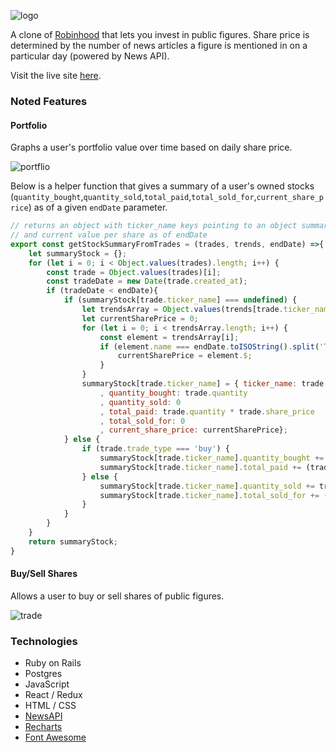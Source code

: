 ![logo](https://github.com/amandayhuang/robins-hood/blob/master/app/assets/images/logo.png )


A clone of [Robinhood](https://robinhood.com/) that lets you invest in public figures. Share price is determined by the number of news articles a figure is mentioned in on a particular day (powered by News API).

Visit the live site [here](https://robins-hood.herokuapp.com/).

### Noted Features

#### Portfolio
Graphs a user's portfolio value over time based on daily share price.

![portflio](https://github.com/amandayhuang/robins-hood/blob/master/app/assets/images/portfolio.png)

Below is a helper function that gives a summary of a user's owned stocks (`quantity_bought`,`quantity_sold`,`total_paid`,`total_sold_for`,`current_share_price`) as of a given `endDate` parameter.
```javascript
// returns an object with ticker_name keys pointing to an object summarizing shares bought and sold 
// and current value per share as of endDate
export const getStockSummaryFromTrades = (trades, trends, endDate) =>{
    let summaryStock = {};
    for (let i = 0; i < Object.values(trades).length; i++) {
        const trade = Object.values(trades)[i];
        const tradeDate = new Date(trade.created_at);
        if (tradeDate < endDate){
            if (summaryStock[trade.ticker_name] === undefined) {
                let trendsArray = Object.values(trends[trade.ticker_name]);
                let currentSharePrice = 0;
                for (let i = 0; i < trendsArray.length; i++) {
                    const element = trendsArray[i];
                    if (element.name === endDate.toISOString().split('T')[0]){
                        currentSharePrice = element.$;
                    }
                }
                summaryStock[trade.ticker_name] = { ticker_name: trade.ticker_name
                    , quantity_bought: trade.quantity
                    , quantity_sold: 0
                    , total_paid: trade.quantity * trade.share_price
                    , total_sold_for: 0
                    , current_share_price: currentSharePrice};
            } else {
                if (trade.trade_type === 'buy') {
                    summaryStock[trade.ticker_name].quantity_bought += trade.quantity;
                    summaryStock[trade.ticker_name].total_paid += (trade.quantity*trade.share_price);
                } else {
                    summaryStock[trade.ticker_name].quantity_sold += trade.quantity;
                    summaryStock[trade.ticker_name].total_sold_for += (trade.quantity*trade.share_price);
                }
            }
        }
    }
    return summaryStock;
}
```

#### Buy/Sell Shares
Allows a user to buy or sell shares of public figures.

![trade](https://github.com/amandayhuang/robins-hood/blob/master/app/assets/images/trade.png )

### Technologies
* Ruby on Rails
* Postgres
* JavaScript
* React / Redux
* HTML / CSS
* [NewsAPI](https://newsapi.org/)
* [Recharts](https://recharts.org/)
* [Font Awesome](https://fontawesome.com/)





